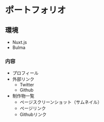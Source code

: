 # ポートフォリオ

## 環境
- Nuxt.js
- Bulma

### 内容
- プロフィール
- 外部リンク
  - Twitter
  - Github
- 制作物一覧
  - ページスクリーンショット（サムネイル）
  - ページリンク
  - Githubリンク

<!--
- メモ
  - 制作物リスト
    1. 三択クイズ（Vue.js）
      - リンク：https://kskwes.github.io/vuecli-quiz/
      - Github：https://github.com/kskwes/vuecli-quiz
    2. コーポレートサイト_パターン1（Laravel）
      - リンク：http://corporate-site-2021.herokuapp.com/corporate
      - Github：https://github.com/kskwes/corporate-site
    3. コーポレートサイト_パターン2（HTML）
      - リンク：https://kskwes.github.io/corporate-site_html/
      - Github：https://github.com/kskwes/corporate-site_html
    4. 時効掲示板（PHP）
      - リンク：http://outputground.php.xdomain.jp/jiko/
      - Github：https://github.com/kskwes/jiko
-->
